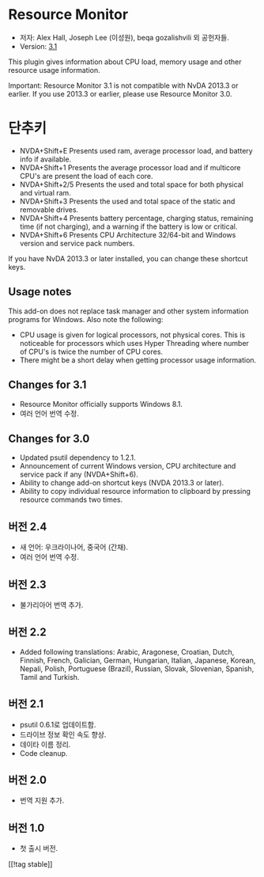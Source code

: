 # Resource Monitor #

* 저자: Alex Hall, Joseph Lee (이성원), beqa gozalishvili 외 공헌자들.
* Version: [3.1][1]

This plugin gives information about CPU load, memory usage and other
resource usage information.

Important: Resource Monitor 3.1 is not compatible with NvDA 2013.3 or
earlier. If you use 2013.3 or earlier, please use Resource Monitor 3.0.

# 단추키 #

* NVDA+Shift+E Presents used ram, average processor load, and battery info
  if available.
* NVDA+Shift+1 Presents the average processor load and if multicore CPU's
  are present the load of each core.
* NVDA+Shift+2/5 Presents the used and total space for both physical and
  virtual ram.
* NVDA+Shift+3 Presents the used and total space of the static and removable
  drives.
* NVDA+Shift+4 Presents battery percentage, charging status, remaining time
  (if not charging), and a warning if the battery is low or critical.
* NVDA+Shift+6 Presents CPU Architecture 32/64-bit and Windows version and
  service pack numbers.

If you have NvDA 2013.3 or later installed, you can change these shortcut
keys.

## Usage notes ##

This add-on does not replace task manager and other system information
programs for Windows. Also note the following:

* CPU usage is given for logical processors, not physical cores. This is
  noticeable for processors which uses Hyper Threading where number of CPU's
  is twice the number of CPU cores.
* There might be a short delay when getting processor usage information.

## Changes for 3.1 ##

* Resource Monitor officially supports Windows 8.1.
* 여러 언어 번역 수정.

## Changes for 3.0 ##

* Updated psutil dependency to 1.2.1.
* Announcement of current Windows version, CPU architecture and service pack
  if any (NVDA+Shift+6).
* Ability to change add-on shortcut keys (NVDA 2013.3 or later).
* Ability to copy individual resource information to clipboard by pressing
  resource commands two times.

## 버전 2.4 ##

* 새 언어: 우크라이나어, 중국어 (간채).
* 여러 언어 번역 수정.

## 버전 2.3 ##

* 불가리아어 번역 추가.

## 버전 2.2 ##

* Added following translations: Arabic, Aragonese, Croatian, Dutch, Finnish,
  French, Galician, German, Hungarian, Italian, Japanese, Korean, Nepali,
  Polish, Portuguese (Brazil), Russian, Slovak, Slovenian, Spanish, Tamil
  and Turkish.

## 버전 2.1 ##

* psutil 0.6.1로 업데이트함.
* 드라이브 정보 확인 속도 향상.
* 데이타 이름 정리.
* Code cleanup.

## 버전 2.0 ##

* 번역 지원 추가.

## 버전 1.0 ##

* 첫 출시 버전.

[[!tag stable]]

[1]: http://addons.nvda-project.org/files/get.php?file=rm
